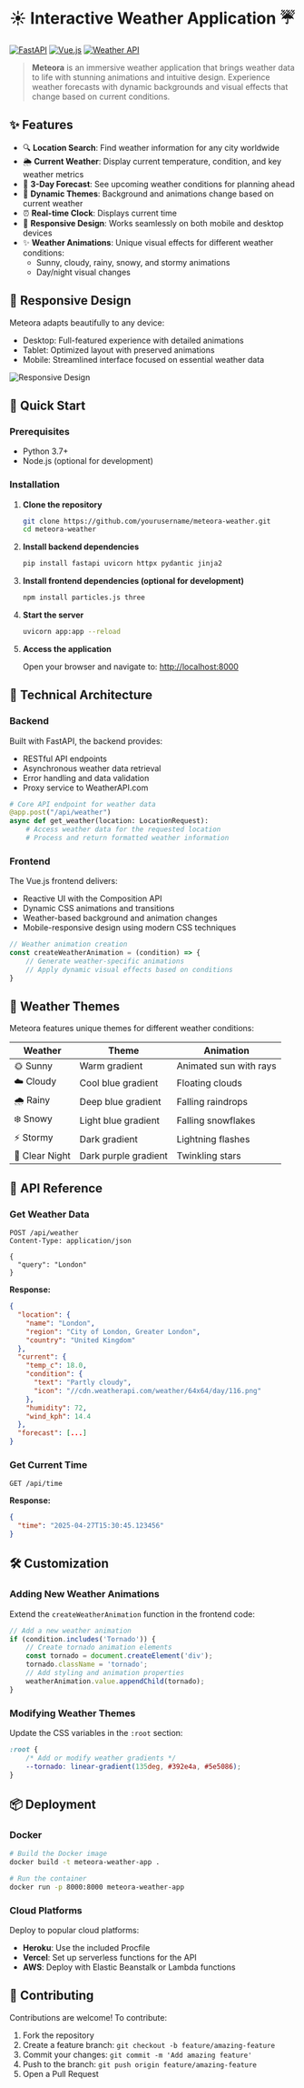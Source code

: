# ☀️ Interactive Weather Application ☔

[![FastAPI](https://img.shields.io/badge/FastAPI-009688?style=for-the-badge&logo=fastapi&logoColor=white)](https://fastapi.tiangolo.com/)
[![Vue.js](https://img.shields.io/badge/Vue.js-4FC08D?style=for-the-badge&logo=vue.js&logoColor=white)](https://vuejs.org/)
[![Weather API](https://img.shields.io/badge/Weather_API-00BFFF?style=for-the-badge&logo=weather&logoColor=white)](https://www.weatherapi.com/)

> **Meteora** is an immersive weather application that brings weather data to life with stunning animations and intuitive design. Experience weather forecasts with dynamic backgrounds and visual effects that change based on current conditions.

## ✨ Features

- 🔍 **Location Search**: Find weather information for any city worldwide
- 🌦️ **Current Weather**: Display current temperature, condition, and key weather metrics
- 📅 **3-Day Forecast**: See upcoming weather conditions for planning ahead
- 🎨 **Dynamic Themes**: Background and animations change based on current weather
- ⏰ **Real-time Clock**: Displays current time
- 📱 **Responsive Design**: Works seamlessly on both mobile and desktop devices
- ✨ **Weather Animations**: Unique visual effects for different weather conditions:
  - Sunny, cloudy, rainy, snowy, and stormy animations
  - Day/night visual changes

## 📱 Responsive Design

Meteora adapts beautifully to any device:

- Desktop: Full-featured experience with detailed animations
- Tablet: Optimized layout with preserved animations
- Mobile: Streamlined interface focused on essential weather data

![Responsive Design](https://github.com/Divyajeet7978/Weather-App/blob/main/images/ss.png)

## 🚀 Quick Start

### Prerequisites

- Python 3.7+
- Node.js (optional for development)

### Installation

1. **Clone the repository**
   ```bash
   git clone https://github.com/yourusername/meteora-weather.git
   cd meteora-weather
   ```

2. **Install backend dependencies**
   ```bash
   pip install fastapi uvicorn httpx pydantic jinja2
   ```

3. **Install frontend dependencies (optional for development)**
   ```bash
   npm install particles.js three
   ```

4. **Start the server**
   ```bash
   uvicorn app:app --reload
   ```

5. **Access the application**
   
   Open your browser and navigate to: [http://localhost:8000](http://localhost:8000)

## 🔧 Technical Architecture

### Backend

Built with FastAPI, the backend provides:
- RESTful API endpoints
- Asynchronous weather data retrieval
- Error handling and data validation
- Proxy service to WeatherAPI.com

```python
# Core API endpoint for weather data
@app.post("/api/weather")
async def get_weather(location: LocationRequest):
    # Access weather data for the requested location
    # Process and return formatted weather information
```

### Frontend

The Vue.js frontend delivers:
- Reactive UI with the Composition API
- Dynamic CSS animations and transitions
- Weather-based background and animation changes
- Mobile-responsive design using modern CSS techniques

```javascript
// Weather animation creation
const createWeatherAnimation = (condition) => {
    // Generate weather-specific animations
    // Apply dynamic visual effects based on conditions
}
```

## 🎨 Weather Themes

Meteora features unique themes for different weather conditions:

| Weather | Theme | Animation |
|---------|-------|-----------|
| 🌞 Sunny | Warm gradient | Animated sun with rays |
| ☁️ Cloudy | Cool blue gradient | Floating clouds |
| 🌧️ Rainy | Deep blue gradient | Falling raindrops |
| ❄️ Snowy | Light blue gradient | Falling snowflakes |
| ⚡ Stormy | Dark gradient | Lightning flashes |
| 🌙 Clear Night | Dark purple gradient | Twinkling stars |

## 🔄 API Reference

### Get Weather Data

```http
POST /api/weather
Content-Type: application/json

{
  "query": "London"
}
```

**Response:**
```json
{
  "location": {
    "name": "London",
    "region": "City of London, Greater London",
    "country": "United Kingdom"
  },
  "current": {
    "temp_c": 18.0,
    "condition": {
      "text": "Partly cloudy",
      "icon": "//cdn.weatherapi.com/weather/64x64/day/116.png"
    },
    "humidity": 72,
    "wind_kph": 14.4
  },
  "forecast": [...]
}
```

### Get Current Time

```http
GET /api/time
```

**Response:**
```json
{
  "time": "2025-04-27T15:30:45.123456"
}
```

## 🛠️ Customization

### Adding New Weather Animations

Extend the `createWeatherAnimation` function in the frontend code:

```javascript
// Add a new weather animation
if (condition.includes('Tornado')) {
    // Create tornado animation elements
    const tornado = document.createElement('div');
    tornado.className = 'tornado';
    // Add styling and animation properties
    weatherAnimation.value.appendChild(tornado);
}
```

### Modifying Weather Themes

Update the CSS variables in the `:root` section:

```css
:root {
    /* Add or modify weather gradients */
    --tornado: linear-gradient(135deg, #392e4a, #5e5086);
}
```

## 📦 Deployment

### Docker

```bash
# Build the Docker image
docker build -t meteora-weather-app .

# Run the container
docker run -p 8000:8000 meteora-weather-app
```

### Cloud Platforms

Deploy to popular cloud platforms:

- **Heroku**: Use the included Procfile
- **Vercel**: Set up serverless functions for the API
- **AWS**: Deploy with Elastic Beanstalk or Lambda functions

## 🤝 Contributing

Contributions are welcome! To contribute:

1. Fork the repository
2. Create a feature branch: `git checkout -b feature/amazing-feature`
3. Commit your changes: `git commit -m 'Add amazing feature'`
4. Push to the branch: `git push origin feature/amazing-feature`
5. Open a Pull Request

